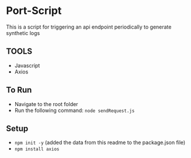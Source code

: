 # Port-Script
This is a script for triggering an api endpoint periodically to generate synthetic logs

## TOOLS
- Javascript
- Axios

## To Run
- Navigate to the root folder
- Run the following command:
`node sendRequest.js`

## Setup
- `npm init -y` (added the data from this readme to the package.json file)
- `npm install axios`
